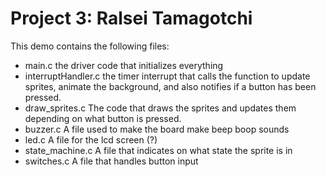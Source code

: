# Project 3: Ralsei Tamagotchi



This demo contains the following files:
* main.c the driver code that initializes everything
* interruptHandler.c the timer interrupt that calls the function to update
sprites, animate the background, and also notifies if a button has been pressed.
* draw_sprites.c The code that draws the sprites and updates them depending on what button is pressed.
* buzzer.c A file used to make the board make beep boop sounds
* led.c A file for the lcd screen (?)
* state_machine.c A file that indicates on what state the sprite is in
* switches.c A file that handles button input
